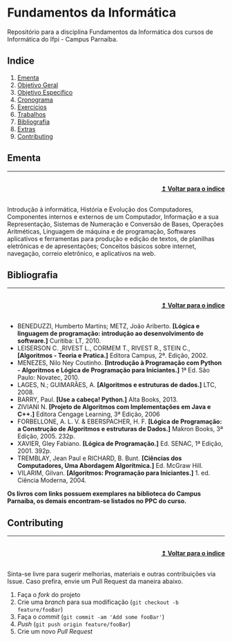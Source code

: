 # Fundamentos da Informática

Repositório para a disciplina Fundamentos da Informática dos cursos de Informática do Ifpi - Campus Parnaíba.

## Indice

1. [Ementa]
2. [Objetivo Geral]
3. [Objetivo Específico]
4. [Cronograma]
5. [Exercicios]
6. [Trabalhos]
7. [Bibliografia]
8. [Extras]
9. [Contributing]

## Ementa

----

<br/>
<div align="right">
    <b><a href="#indice">↥ Voltar para o indice</a></b>
</div>
<br/>

Introdução à informática, História e Evolução dos Computadores, Componentes internos e externos de um Computador, Informação e a sua Representação, Sistemas de Numeração e Conversão de Bases, Operações Aritméticas, Linguagem de máquina e de programação, Softwares aplicativos e ferramentas para produção e edição de textos, de planilhas eletrônicas e de apresentações; Conceitos básicos sobre internet, navegação, correio eletrônico, e aplicativos na web.

## Bibliografia

----

<br/>
<div align="right">
    <b><a href="#indice">↥ Voltar para o indice</a></b>
</div>
<br/>

* BENEDUZZI, Humberto Martins; METZ, João Ariberto. **[Lógica e linguagem de programação: introdução ao desenvolvimento de software.]** Curitiba: LT, 2010.
* LEISERSON C. ,RIVEST L., CORMEM T., RIVEST R., STEIN C., **[Algoritmos - Teoria e Pratica.]** Editora Campus, 2ª. Edição, 2002.
* MENEZES, Nilo Ney Coutinho. **[Introdução à Programação com Python - Algoritmos e Lógica de Programação para Iniciantes.]** 1ª Ed. São Paulo: Novatec, 2010.
* LAGES, N.; GUIMARÃES, A. **[Algoritmos e estruturas de dados.]** LTC, 2008.
* BARRY, Paul. **[Use a cabeça! Python.]** Alta Books, 2013.
* ZIVIANI N. **[Projeto de Algoritmos com Implementações em Java e C++.]** Editora Cengage Learning, 3ª Edição, 2006
* FORBELLONE, A. L. V. & EBERSPACHER, H. F. **[Lógica de Programação: a Construção de Algoritmos e estruturas de Dados.]** Makron Books, 3ª Edição, 2005. 232p.
* XAVIER, Gley Fabiano. **[Lógica de Programação.]** Ed. SENAC, 1ª Edição, 2001. 392p.
* TREMBLAY, Jean Paul e RICHARD, B. Bunt. **[Ciências dos Computadores, Uma Abordagem Algorítmica.]** Ed. McGraw Hill.
* VILARIM, Gilvan. **[Algoritmos: Programação para Iniciantes.]** 1. ed. Ciência Moderna, 2004.

**Os livros com links possuem exemplares na biblioteca do Campus Parnaíba, os demais encontram-se listados no PPC do curso.**



## Contributing

----

<br/>
<div align="right">
    <b><a href="#indice">↥ Voltar para o indice</a></b>
</div>
<br/>

Sinta-se livre para sugerir melhorias, materiais e outras contribuições via Issue. Caso prefira, envie um Pull Request da maneira abaixo.

1. Faça o _fork_ do projeto
2. Crie uma _branch_ para sua modificação (`git checkout -b feature/fooBar`)
3. Faça o _commit_ (`git commit -am 'Add some fooBar'`)
4. _Push_ (`git push origin feature/fooBar`)
5. Crie um novo _Pull Request_

[Ementa]: #ementa
[Objetivo Geral]: #objetivo-geral
[Objetivo Específico]: #objetivo-específico
[Apps]: #apps
[Cronograma]: #cronograma
[Exercicios]: #exercicios
[Trabalhos]: #trabalhos
[Bibliografia]: #bibliografia
[Extras]: #extras
[Contributing]: #contributing
